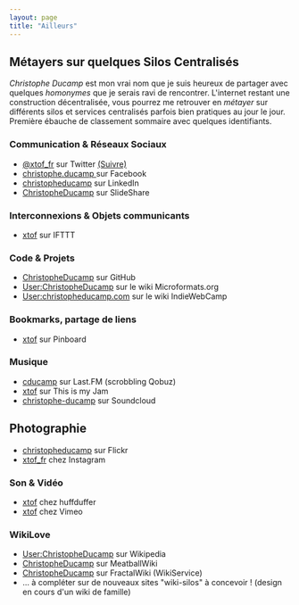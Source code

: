 ```yaml
---
layout: page
title: "Ailleurs"
---
```

## Métayers sur quelques Silos Centralisés

<dfn>Christophe Ducamp</dfn> est mon vrai nom que je suis heureux de partager avec quelques *homonymes* que je serais ravi de rencontrer.  L'internet restant une construction décentralisée, vous pourrez me retrouver en *métayer* sur différents silos et services centralisés parfois bien pratiques au jour le jour. Première ébauche de classement sommaire avec quelques identifiants. 

### Communication & Réseaux Sociaux 

* <a rel="me" href="https://twitter.com/xtof_fr">@xtof_fr</a> sur Twitter <a class="twitter-follow-button" href="http://twitter.com/xtof_fr" data-show-count="false" data-show-screen-name="false">(Suivre)</a>
* <a rel="me" href="https://www.facebook.com/christophe.ducamp">christophe.ducamp </a> sur Facebook
* <a rel="me" href="http://linkedin.com/in/christopheducamp">christopheducamp</a> sur LinkedIn
* <a rel="me" href="http://fr.slideshare.net/ChristopheDucamp">ChristopheDucamp</a> sur SlideShare

### Interconnexions & Objets communicants

* <a rel="me" href="https://ifttt.com/p/xtof/favorites">xtof</a>  sur IFTTT

### Code & Projets

* <a rel="me" href="https://github.com/christopheducamp">ChristopheDucamp</a>  sur GitHub
* <a rel="me" href="http://microformats.org/wiki/User:ChristopheDucamp">User:ChristopheDucamp</a> sur le wiki Microformats.org
* <a rel="me" href="http://indiewebcamp.com/User:christopheducamp.com">User:christopheducamp.com</a> sur le wiki IndieWebCamp

### Bookmarks, partage de liens

* <a rel="me" href="http://pinboard.in/u:xtof">xtof</a> sur Pinboard

### Musique

* <a rel="me" href="http://www.lastfm.fr/user/cducamp">cducamp</a> sur Last.FM (scrobbling Qobuz)
* <a rel="me" href="http://thisismyjam.com/xtof">xtof</a>  sur This is my Jam
* <a rel="me" href="http://soundcloud.com/christophe-ducamp">christophe-ducamp</a>  sur Soundcloud

## Photographie 

* <a rel="me" href="http://flickr.com/photos/christopheducamp">christopheducamp</a> sur Flickr
* <a rel="me" href="http://instagram.com/xtof_fr">xtof_fr</a> chez Instagram

### Son & Vidéo

* <a rel="me" href="https://huffduffer.com/xtof">xtof</a> chez huffduffer
* <a rel="me" href="https://vimeo.com/xtof">xtof</a> chez Vimeo

### WikiLove

* <a rel="me" href="http://fr.wikipedia.org/wiki/Utilisateur:ChristopheDucamp">User:ChristopheDucamp</a> sur Wikipedia
* <a rel="me" href="http://meatballwiki.org/wiki/ChristopheDucamp">ChristopheDucamp</a> sur MeatballWiki
* <a rel="me" href="http://www.wikiservice.at/fractal/wikidev.cgi?ChristopheDucamp">ChristopheDucamp</a> sur FractalWiki  (WikiService)
* ... à compléter sur de nouveaux sites "wiki-silos" à concevoir ! (design en cours d'un wiki de famille)
